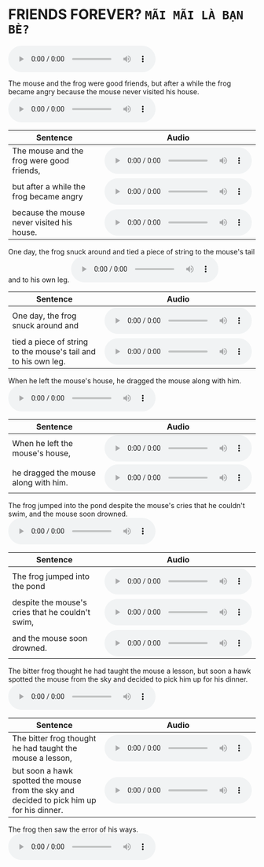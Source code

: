 # FRIENDS FOREVER? **`MÃI MÃI LÀ BẠN BÈ?`**
<audio controls="1" controlslist="nodownload nofullscreen noremoteplayback" src="https://dohoangdinhtien.github.io/audio/friend-forever/full.mp3">Your browser does not support the audio tag.</audio>

The mouse and the frog were good friends, but after a while the frog became angry because the mouse never visited his house.
<audio controls="1" controlslist="nodownload nofullscreen noremoteplayback" src="https://dohoangdinhtien.github.io/audio/friend-forever/1.mp3">Your browser does not support the audio tag.</audio>

| Sentence   |      Audio      |
|----------|:-------------:|
| The mouse and the frog were good friends, |  <audio controls="1" controlslist="nodownload nofullscreen noremoteplayback" src="https://dohoangdinhtien.github.io/audio/friend-forever/1.1.mp3">Your browser does not support the audio tag.</audio> |
| but after a while the frog became angry |  <audio controls="1" controlslist="nodownload nofullscreen noremoteplayback" src="https://dohoangdinhtien.github.io/audio/friend-forever/1.2.mp3">Your browser does not support the audio tag.</audio> |
| because the mouse never visited his house. |  <audio controls="1" controlslist="nodownload nofullscreen noremoteplayback" src="https://dohoangdinhtien.github.io/audio/friend-forever/1.3.mp3">Your browser does not support the audio tag.</audio> |

One day, the frog snuck around and tied a piece of string to the mouse's tail and to his own leg.
<audio controls="1" controlslist="nodownload nofullscreen noremoteplayback" src="https://dohoangdinhtien.github.io/audio/friend-forever/2.mp3">Your browser does not support the audio tag.</audio>

| Sentence   |      Audio      |
|----------|:-------------:|
| One day, the frog snuck around and |  <audio controls="1" controlslist="nodownload nofullscreen noremoteplayback" src="https://dohoangdinhtien.github.io/audio/friend-forever/2.1.mp3">Your browser does not support the audio tag.</audio> |
| tied a piece of string to the mouse's tail and to his own leg. |  <audio controls="1" controlslist="nodownload nofullscreen noremoteplayback" src="https://dohoangdinhtien.github.io/audio/friend-forever/2.2.mp3">Your browser does not support the audio tag.</audio> |

When he left the mouse's house, he dragged the mouse along with him.
<audio controls="1" controlslist="nodownload nofullscreen noremoteplayback" src="https://dohoangdinhtien.github.io/audio/friend-forever/3.mp3">Your browser does not support the audio tag.</audio>

| Sentence   |      Audio      |
|----------|:-------------:|
| When he left the mouse's house, |  <audio controls="1" controlslist="nodownload nofullscreen noremoteplayback" src="https://dohoangdinhtien.github.io/audio/friend-forever/3.1.mp3">Your browser does not support the audio tag.</audio> |
| he dragged the mouse along with him. |  <audio controls="1" controlslist="nodownload nofullscreen noremoteplayback" src="https://dohoangdinhtien.github.io/audio/friend-forever/3.2.mp3">Your browser does not support the audio tag.</audio> |

The frog jumped into the pond despite the mouse's cries that he couldn't swim, and the mouse soon drowned.
<audio controls="1" controlslist="nodownload nofullscreen noremoteplayback" src="https://dohoangdinhtien.github.io/audio/friend-forever/4.mp3">Your browser does not support the audio tag.</audio>

| Sentence   |      Audio      |
|----------|:-------------:|
| The frog jumped into the pond |  <audio controls="1" controlslist="nodownload nofullscreen noremoteplayback" src="https://dohoangdinhtien.github.io/audio/friend-forever/4.1.mp3">Your browser does not support the audio tag.</audio> |
| despite the mouse's cries that he couldn't swim, |  <audio controls="1" controlslist="nodownload nofullscreen noremoteplayback" src="https://dohoangdinhtien.github.io/audio/friend-forever/4.2.mp3">Your browser does not support the audio tag.</audio> |
| and the mouse soon drowned. |  <audio controls="1" controlslist="nodownload nofullscreen noremoteplayback" src="https://dohoangdinhtien.github.io/audio/friend-forever/4.3.mp3">Your browser does not support the audio tag.</audio> |

The bitter frog thought he had taught the mouse a lesson, but soon a hawk spotted the mouse from the sky and decided to pick him up for his dinner.
<audio controls="1" controlslist="nodownload nofullscreen noremoteplayback" src="https://dohoangdinhtien.github.io/audio/friend-forever/5.mp3">Your browser does not support the audio tag.</audio>

| Sentence   |      Audio      |
|----------|:-------------:|
| The bitter frog thought he had taught the mouse a lesson, |  <audio controls="1" controlslist="nodownload nofullscreen noremoteplayback" src="https://dohoangdinhtien.github.io/audio/friend-forever/5.1.mp3">Your browser does not support the audio tag.</audio> |
| but soon a hawk spotted the mouse from the sky and decided to pick him up for his dinner. |  <audio controls="1" controlslist="nodownload nofullscreen noremoteplayback" src="https://dohoangdinhtien.github.io/audio/friend-forever/5.2.mp3">Your browser does not support the audio tag.</audio> |

The frog then saw the error of his ways.
<audio controls="1" controlslist="nodownload nofullscreen noremoteplayback" src="https://dohoangdinhtien.github.io/audio/friend-forever/6.mp3">Your browser does not support the audio tag.</audio>

